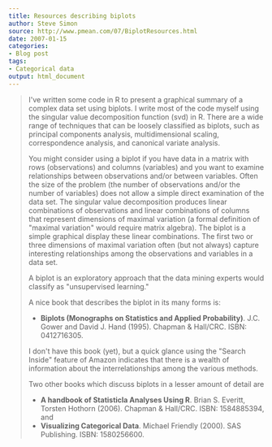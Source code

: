 ```yaml
---
title: Resources describing biplots
author: Steve Simon
source: http://www.pmean.com/07/BiplotResources.html
date: 2007-01-15
categories:
- Blog post
tags:
- Categorical data 
output: html_document
---
```

> I\'ve written some code in R to present a graphical summary of a
> complex data set using biplots. I write most of the code myself using
> the singular value decomposition function (svd) in R. There are a wide
> range of techniques that can be loosely classified as biplots, such as
> principal components analysis, multidimensional scaling,
> correspondence analysis, and canonical variate analysis.
>
> You might consider using a biplot if you have data in a matrix with
> rows (observations) and columns (variables) and you want to examine
> relationships between observations and/or between variables. Often the
> size of the problem (the number of observations and/or the number of
> variables) does not allow a simple direct examination of the data set.
> The singular value decomposition produces linear combinations of
> observations and linear combinations of columns that represent
> dimensions of maximal variation (a formal definition of \"maximal
> variation\" would require matrix algebra). The biplot is a simple
> graphical display these linear combinations. The first two or three
> dimensions of maximal variation often (but not always) capture
> interesting relationships among the observations and variables in a
> data set.
>
> A biplot is an exploratory approach that the data mining experts would
> classify as \"unsupervised learning.\"
>
> A nice book that describes the biplot in its many forms is:
>
> -   **Biplots (Monographs on Statistics and Applied Probability)**.
>     J.C. Gower and David J. Hand (1995). Chapman & Hall/CRC.
>     ISBN: 0412716305.
>
> I don\'t have this book (yet), but a quick glance using the \"Search
> Inside\" feature of Amazon indicates that there is a wealth of
> information about the interrelationships among the various methods.
>
> Two other books which discuss biplots in a lesser amount of detail are
>
> -   **A handbook of Statisticla Analyses Using R**. Brian S. Everitt,
>     Torsten Hothorn (2006). Chapman & Hall/CRC. ISBN: 1584885394, and
> -   **Visualizing Categorical Data**. Michael Friendly (2000). SAS
>     Publishing. ISBN: 1580256600.
